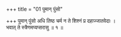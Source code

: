 +++
title = "01 पुमान् पुंसो"

+++
पुमान् पुंसो अधि तिष्ठ चर्म न ते शिश्नं प्र दहाज्जातवेदाः ।  
भवात् ते स्त्रैणमप्यप्सरासु ॥ १ ॥
